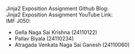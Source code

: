 Jinja2 Exposition Assignment Github Blog: <br>
Jinja2 Exposition Assignment YouTube Link: <br>
IMF J050:<ul>
<li>Gella Naga Sai Krishna (24110122) </li>
<li>Pallav Biyala (24110234) </li>
<li>Atragada Venkata Naga Sai Ganesh (24110060) </li>

